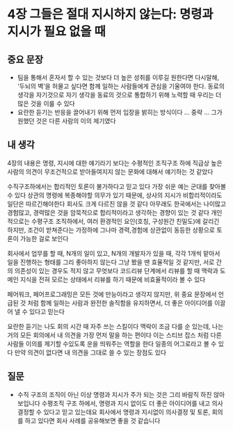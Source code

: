 # 4장 그들은 절대 지시하지 않는다: 명령과 지시가 필요 없을 때

## 중요 문장

- 팀을 통해서 혼자서 할 수 있는 것보다 더 높은 성취를 이루길 원한다면 다시말해, ‘두뇌의 벽’을 허물고 싶다면 함께 일하는 사람들에게 관심을 기울여야 한다. 동료의 생각을 자기것으로 자기 생각을 동료의 것으로 통합하기 위해 노력할 때 우리는 더 많은 것을 이룰 수 있다
- 요란한 듣기는 반응을 끌어내기 위해 먼저 입장을 밝히는 방식이다 … 중략 … 그가 원했던 것은 다른 사람의 이의 제기였다

## 내 생각

4장의 내용은 명령, 지시에 대한 얘기라기 보다는 수평적인 조직구조 하에 직급상 높은 사람의 의견이 무조건적으로 받아들여지지 않는 문화에 대해서 얘기하는 것 같았다

수직구조하에서는 합리적인 토론이 불가하다고 믿고 있다 가장 쉬운 예는 군대를 찾아볼 수 있다 상관의 명령에 복종해야할 의무가 있기 때문에, 상사의 지시가 비합리적이라도 일단은 따르긴해야한다 회사도 크게 다르진 않을 것 같다 아무래도 한국에서는 나이많고 경험많고, 경력많은 것을 암묵적으로 합리적이라고 생각하는 경향이 있는 것 같다 개인적으로는 수평구조 조직하에서, 여러 환경적인 요인(호칭, 구성원간 친밀도)에 갈리긴 하지만, 조건이 받쳐준다는 가정하에 그나마 경력,경험에 상관없이 동등한 상황으로 토론이 가능한 걸로 보인다

회사에서 업무를 할 때, N개의 일이 있고, N개의 개발자가 있을 때, 각각 1개씩 맡아서 일을 진행하는 형태를 그리 좋아하지 않는다 그냥 봤을 땐 효율적일 것 같지만, 서로 간의 의존성이 있는 경우도 적지 않고 무엇보다 코드리뷰 단계에서 리뷰를 할 때 맥락과 도메인 지식을 전혀 모르는 상태에서 리뷰를 하기 때문에 비효율적이라 볼 수 있다

페어워크, 페어프로그래밍은 모든 것에 만능이라고 생각지 않지만, 위 중요 문장에서 언급된 것 처럼 함께 일하는 사람과 완전한 솔직함을 유지하면서, 더 좋은 아이디어를 이끌어 낼 수 있다고 믿는다

요란한 듣기는 나도 회의 시간 때 자주 쓰는 스킬이다 맥락이 조금 다를 순 있는데, 나는 거의 모든 회의에서 내 의견을 가장 먼저 말을 하는 편이다 이는 스티브 잡스 처럼 다른 사람들 이의를 제기할 수있도록 운을 띄워주는 역할을 한다 일종의 어그로라고 볼 수 있다 만약 의견이 없다면 내 의견을 그대로 쓸 수 있는 장점도 있다

## 질문

- 수직 구조의 조직이 아닌 이상 명령과 지시가 주가 되는 것은 그리 바람직 하진 않아보입니다 수평조직 구조 하에서, 명령과 지시 없이도 더 좋은 아이디어를 내고 의사결정할 수 있다고 믿고 있는데요 회사에서 명령과 지시없이 의사결정 및 토론, 회의를 하고 있다면 회사 사례를 공유해보면 좋을 것 같습니다